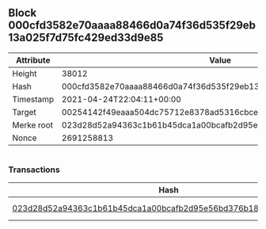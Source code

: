 ## Block 000cfd3582e70aaaa88466d0a74f36d535f29eb13a025f7d75fc429ed33d9e85

Attribute | Value
--- | ---
Height | 38012
Hash | 000cfd3582e70aaaa88466d0a74f36d535f29eb13a025f7d75fc429ed33d9e85
Timestamp | 2021-04-24T22:04:11+00:00
Target | 00254142f49eaaa504dc75712e8378ad5316cbcead634704b3734b6271167cc4
Merke root | 023d28d52a94363c1b61b45dca1a00bcafb2d95e56bd376b1826702040df8f7a
Nonce | 2691258813

```

```

### Transactions

Hash | Amount
--- | ---
[023d28d52a94363c1b61b45dca1a00bcafb2d95e56bd376b1826702040df8f7a](023d28d52a94363c1b61b45dca1a00bcafb2d95e56bd376b1826702040df8f7a.md) | 10.00000000 SKEPTI 
